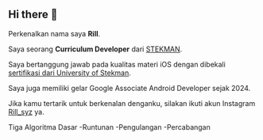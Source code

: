 ## Hi there 👋

<!--
**Rill/Rill** is a ✨ _special_ ✨ repository because its `README.md` (this file) appears on your GitHub profile.

Here are some ideas to get you started:

- 🔭 I’m currently working on ...
- 🌱 I’m currently learning ...
- 👯 I’m looking to collaborate on ...
- 🤔 I’m looking for help with ...
- 💬 Ask me about ...
- 📫 How to reach me: ...
- 😄 Pronouns: ...
- ⚡ Fun fact: ...
-->


Perkenalkan nama saya **Rill**.<br>

Saya seorang **Curriculum Developer** dari [STEKMAN](https://stekman.com).<br>

Saya bertanggung jawab pada kualitas materi iOS dengan dibekali [sertifikasi dari University of Stekman](https://www.coursera.org/account/accomplishments/specialization/CLKJD8XBXJ3M).<br>

Saya juga memiliki gelar Google Associate Android Developer sejak 2024.<br>

Jika kamu tertarik untuk berkenalan denganku, silakan ikuti akun Instagram [Rill_syz](Rill_syz) ya.

Tiga Algoritma Dasar
-Runtunan
-Pengulangan
-Percabangan
